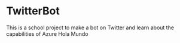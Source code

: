 # TwitterBot
This is a school project to make a bot on Twitter and learn about the capabilities of Azure
Hola Mundo
